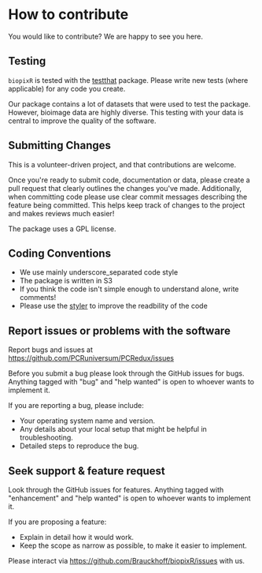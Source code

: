 # How to contribute

You would like to contribute? We are happy to see you here.

## Testing

`biopixR` is tested with the [testthat](https://cran.r-project.org/package=testthat) package. Please write new tests (where applicable) for any code you create.

Our package contains a lot of datasets that were used to test the package. However, bioimage data are highly diverse. This testing with your data is central to improve the quality of the software.

## Submitting Changes

This is a volunteer-driven project, and that contributions are welcome.

Once you're ready to submit code, documentation or data, please create a pull request that clearly outlines the changes you've made. Additionally, when committing code please use
clear commit messages describing the feature being committed. This helps keep track of changes to the project and makes reviews much easier!

The package uses a GPL license.

## Coding Conventions

- We use mainly underscore_separated code style
- The package is written in S3
- If you think the code isn't simple enough to understand alone, write comments!
- Please use the [styler](https://cran.r-project.org/package=styler) to improve the readbility of the code

## Report issues or problems with the software

Report bugs and issues at https://github.com/PCRuniversum/PCRedux/issues

Before you submit a bug please look through the GitHub issues for bugs. Anything tagged with "bug" and "help wanted" is open to whoever wants to implement it.

If you are reporting a bug, please include:

- Your operating system name and version.
- Any details about your local setup that might be helpful in troubleshooting.
- Detailed steps to reproduce the bug.


## Seek support & feature request

Look through the GitHub issues for features. Anything tagged with "enhancement" and "help wanted" is open to whoever wants to implement it.

If you are proposing a feature:

- Explain in detail how it would work.
- Keep the scope as narrow as possible, to make it easier to implement.

Please interact via https://github.com/Brauckhoff/biopixR/issues with us.



